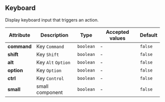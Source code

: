 ## Keyboard

Display keyboard input that triggers an action.

<ex-code name="ex-kbd-basic"/>

</ex-code>

<ex-code name="ex-kbd-modifiers"/>

</ex-code>

<ex-code name="ex-kbd-combination"/>

</ex-code>

<ex-code name="ex-kbd-small"/>

</ex-code>

<ex-footer edit-link="https://github.com/geist-org/vue/edit/master/docs/en-us/components/keyboard.md">

| Attribute   | Description        | Type      | Accepted values | Default |
| ----------- | ------------------ | --------- | --------------- | ------- |
| **command** | Key `Command`      | `boolean` | -               | `false` |
| **shift**   | Key `Shift`        | `boolean` | -               | `false` |
| **alt**     | Key `Alt` `Option` | `boolean` | -               | `false` |
| **option**  | Key `Option`       | `boolean` | -               | `false` |
| **ctrl**    | Key `Control`      | `boolean` | -               | `false` |
| **small**   | small component    | `boolean` | -               | `false` |

</ex-footer>
